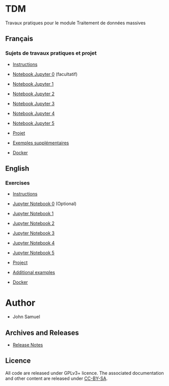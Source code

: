 # TDM
Travaux pratiques pour le module Traitement de données massives

## Français
### Sujets de travaux pratiques et projet
* [Instructions](fr/README.md)
* [Notebook Jupyter 0](fr/TP0/tp0.ipynb) (facultatif)
* [Notebook Jupyter 1](fr/TP1/tp1.ipynb)
* [Notebook Jupyter 2](fr/TP2/tp2.ipynb)
* [Notebook Jupyter 3](fr/TP3/tp3.ipynb)
* [Notebook Jupyter 4](fr/TP4/tp4.ipynb)
* [Notebook Jupyter 5](fr/TP5/tp5.ipynb)
* [Projet](fr/Projet/Projet.md)

* [Exemples supplémentaires](examples/README.md)
* [Docker](containers/README.md)

## English 
### Exercises
* [Instructions](en/README.md)
* [Jupyter Notebook 0](en/practical0/practical0.ipynb) (Optional)
* [Jupyter Notebook 1](en/practical1/practical1.ipynb)
* [Jupyter Notebook 2](en/practical2/practical2.ipynb)
* [Jupyter Notebook 3](en/practical3/practical3.ipynb)
* [Jupyter Notebook 4](en/practical4/practical4.ipynb)
* [Jupyter Notebook 5](en/practical5/practical5.ipynb)
* [Project](en/Project/project.md)

* [Additional examples](examples/README.md)
* [Docker](containers/README.md)

# Author
* John Samuel

## Archives and Releases
* [Release Notes](RELEASE.md)

## Licence
All code are released under GPLv3+ licence. The associated documentation and other content are released under [CC-BY-SA](http://creativecommons.org/licenses/by-sa/4.0/).
